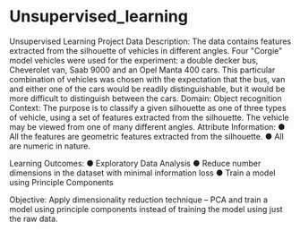 # Unsupervised_learning
Unsupervised Learning Project
Data Description:
The data contains features extracted from the silhouette of vehicles in different angles. Four "Corgie" model vehicles were used for the experiment: a double decker bus, Cheverolet van, Saab 9000 and an Opel Manta 400 cars. This particular combination of vehicles was chosen with the expectation that the bus, van and either one of the cars would be readily distinguishable, but it would be more difficult to distinguish between the cars.
Domain:
Object recognition
Context:
The purpose is to classify a given silhouette as one of three types of vehicle, using a set of features extracted from the silhouette. The vehicle may be viewed from one of many different angles.
Attribute Information:
● All the features are geometric features extracted from the silhouette.
● All are numeric in nature.

Learning Outcomes:
● Exploratory Data Analysis
● Reduce number dimensions in the dataset with minimal information loss
● Train a model using Principle Components

Objective:
Apply dimensionality reduction technique – PCA and train a model using principle components instead of training the model using just the raw data.
